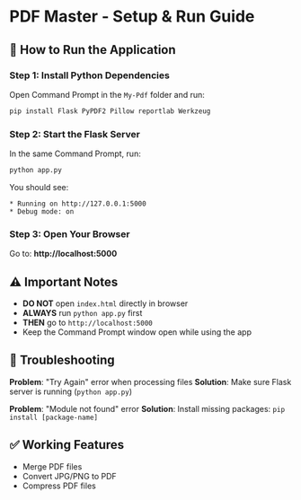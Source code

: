 # PDF Master - Setup & Run Guide

## 🚀 How to Run the Application

### Step 1: Install Python Dependencies
Open Command Prompt in the `My-Pdf` folder and run:
```bash
pip install Flask PyPDF2 Pillow reportlab Werkzeug
```

### Step 2: Start the Flask Server
In the same Command Prompt, run:
```bash
python app.py
```

You should see:
```
* Running on http://127.0.0.1:5000
* Debug mode: on
```

### Step 3: Open Your Browser
Go to: **http://localhost:5000**

## ⚠️ Important Notes

- **DO NOT** open `index.html` directly in browser
- **ALWAYS** run `python app.py` first
- **THEN** go to `http://localhost:5000`
- Keep the Command Prompt window open while using the app

## 🔧 Troubleshooting

**Problem**: "Try Again" error when processing files
**Solution**: Make sure Flask server is running (`python app.py`)

**Problem**: "Module not found" error
**Solution**: Install missing packages: `pip install [package-name]`

## ✅ Working Features
- Merge PDF files
- Convert JPG/PNG to PDF  
- Compress PDF files
